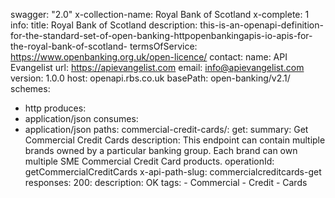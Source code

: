 swagger: "2.0"
x-collection-name: Royal Bank of Scotland
x-complete: 1
info:
  title: Royal Bank of Scotland
  description: this-is-an-openapi-definition-for-the-standard-set-of-open-banking-httpopenbankingapis-io-apis-for-the-royal-bank-of-scotland-
  termsOfService: https://www.openbanking.org.uk/open-licence/
  contact:
    name: API Evangelist
    url: https://apievangelist.com
    email: info@apievangelist.com
  version: 1.0.0
host: openapi.rbs.co.uk
basePath: open-banking/v2.1/
schemes:
- http
produces:
- application/json
consumes:
- application/json
paths:
  commercial-credit-cards/:
    get:
      summary: Get Commercial Credit Cards
      description: This endpoint can contain multiple brands owned by a particular
        banking group. Each brand can own multiple SME Commercial Credit Card products.
      operationId: getCommercialCreditCards
      x-api-path-slug: commercialcreditcards-get
      responses:
        200:
          description: OK
      tags:
      - Commercial
      - Credit
      - Cards